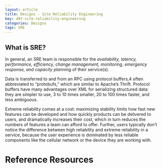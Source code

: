 ```yaml
---
layout: article
title: Designs - Site Reliability Engineering
key: d07-site-reliability-engineering
categories: Designs
tags: SRE
---
```


## What is SRE?

In general, an SRE team is responsible for the _availability, latency, performance, efficiency, change management, monitoring, emergency response, and capacity planning_ of their service(s).


Data is transferred to and from an RPC using protocol buffers,4 often abbreviated to “protobufs,” which are similar to Apache’s Thrift. Protocol buffers have many advantages over XML for serializing structured data: they are simpler to use, 3 to 10 times smaller, 20 to 100 times faster, and less ambiguous.

Extreme reliability comes at a cost: maximizing stability limits how fast new features can be developed and how quickly products can be delivered to users, and dramatically increases their cost, which in turn reduces the numbers of features a team can afford to offer. Further, users typically don’t notice the difference between high reliability and extreme reliability in a service, because the user experience is dominated by less reliable components like the cellular network or the device they are working with.



# Reference Resources
